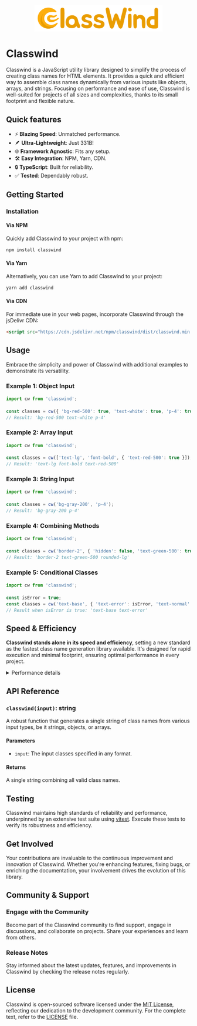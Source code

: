 <p align="center">
  <img src="./assets/classwind.png" width="350" title="Classwind">
</p>

# Classwind

Classwind is a JavaScript utility library designed to simplify the process of creating class names for HTML elements. It provides a quick and efficient way to assemble class names dynamically from various inputs like objects, arrays, and strings. Focusing on performance and ease of use, Classwind is well-suited for projects of all sizes and complexities, thanks to its small footprint and flexible nature.

## Quick features

- ⚡ **Blazing Speed**: Unmatched performance.
- 🪶 **Ultra-Lightweight**: Just 331B!
- 🌐 **Framework Agnostic**: Fits any setup.
- 🛠️ **Easy Integration**: NPM, Yarn, CDN.
- 🔒 **TypeScript**: Built for reliability.
- ✅ **Tested**: Dependably robust.

## Getting Started

### Installation

#### Via NPM

Quickly add Classwind to your project with npm:

```sh
npm install classwind
```

#### Via Yarn

Alternatively, you can use Yarn to add Classwind to your project:

```sh
yarn add classwind
```

#### Via CDN

For immediate use in your web pages, incorporate Classwind through the jsDelivr CDN:

```html
<script src="https://cdn.jsdelivr.net/npm/classwind/dist/classwind.min.js"></script>
```

## Usage

Embrace the simplicity and power of Classwind with additional examples to demonstrate its versatility.

### Example 1: Object Input

```javascript
import cw from 'classwind';

const classes = cw({ 'bg-red-500': true, 'text-white': true, 'p-4': true });
// Result: 'bg-red-500 text-white p-4'
```

### Example 2: Array Input

```javascript
import cw from 'classwind';

const classes = cw(['text-lg', 'font-bold', { 'text-red-500': true }]);
// Result: 'text-lg font-bold text-red-500'
```

### Example 3: String Input

```javascript
import cw from 'classwind';

const classes = cw('bg-gray-200', 'p-4');
// Result: 'bg-gray-200 p-4'
```

### Example 4: Combining Methods

```javascript
import cw from 'classwind';

const classes = cw('border-2', { 'hidden': false, 'text-green-500': true }, ['rounded-lg']);
// Result: 'border-2 text-green-500 rounded-lg'
```

### Example 5: Conditional Classes

```javascript
import cw from 'classwind';

const isError = true;
const classes = cw('text-base', { 'text-error': isError, 'text-normal': !isError });
// Result when isError is true: 'text-base text-error'
```

## **Speed & Efficiency**

**Classwind stands alone in its speed and efficiency**, setting a new standard as the fastest class name generation library available. It's designed for rapid execution and minimal footprint, ensuring optimal performance in every project.
<details>
<summary>Performance details</summary>

Here's the comparison of each library's performance relative to the fastest in their respective categories:

### Strings

**classwind**: `Fastest`

| Library    | Operations per Second                 |
|------------|---------------------------------------|
| classcat*  | 9,105,072 ops/sec ±1.23% (93 runs sampled) |
| classnames | 8,045,903 ops/sec ±3.51% (95 runs sampled) |
| clsx       | 12,688,879 ops/sec ±0.33% (95 runs sampled)|
| classwind  | 13,019,855 ops/sec ±0.69% (94 runs sampled)|

### Objects

**classwind**: `Fastest`

| Library    | Operations per Second                 |
|------------|---------------------------------------|
| classcat*  | 9,870,900 ops/sec ±0.47% (96 runs sampled) |
| classnames | 7,653,758 ops/sec ±0.43% (97 runs sampled) |
| clsx       | 8,723,821 ops/sec ±3.15% (93 runs sampled) |
| classwind  | 10,472,793 ops/sec ±0.47% (95 runs sampled)|

### Arrays

**classwind**: `Fastest`
| Library    | Operations per Second                 |
|------------|---------------------------------------|
| classcat*  | 10,134,461 ops/sec ±0.35% (96 runs sampled)|
| classnames | 4,402,990 ops/sec ±0.72% (96 runs sampled) |
| clsx       | 10,919,566 ops/sec ±0.95% (96 runs sampled)|
| classwind  | 12,371,004 ops/sec ±0.43% (98 runs sampled)|

### Nested Arrays

**classwind**: `Fastest`

| Library    | Operations per Second                 |
|------------|---------------------------------------|
| classcat*  | 8,340,203 ops/sec ±0.48% (98 runs sampled) |
| classnames | 2,653,104 ops/sec ±0.52% (97 runs sampled) |
| clsx       | 8,788,685 ops/sec ±0.52% (97 runs sampled) |
| classwind  | 9,889,578 ops/sec ±0.69% (96 runs sampled) |

### Nested Arrays with Objects

**classwind**: `Fastest`

| Library    | Operations per Second                 |
|------------|---------------------------------------|
| classcat*  | 5,448,237 ops/sec ±0.55% (99 runs sampled)|
| classnames | 3,078,118 ops/sec ±0.47% (98 runs sampled)|
| clsx       | 6,143,398 ops/sec ±0.70% (99 runs sampled)|
| classwind  | 7,208,420 ops/sec ±0.54% (97 runs sampled)|

### Mixed

**classwind**: `Fastest`

| Library    | Operations per Second                 |
|------------|---------------------------------------|
| classcat*  | 7,354,585 ops/sec ±0.64% (97 runs sampled) |
| classnames | 5,085,826 ops/sec ±0.53% (97 runs sampled) |
| clsx       | 9,424,116 ops/sec ±0.56% (94 runs sampled) |
| classwind  | 10,192,520 ops/sec ±0.64% (97 runs sampled)|

### Mixed (Bad Data)

**classwind**: `Fastest`

| Library    | Operations per Second                 |
|------------|---------------------------------------|
| classcat*  | 2,701,503 ops/sec ±0.48% (96 runs sampled)|
| classnames | 2,403,735 ops/sec ±0.61% (96 runs sampled)|
| clsx       | 3,389,576 ops/sec ±3.83% (95 runs sampled)|
| classwind  | 3,837,358 ops/sec ±1.22% (96 runs sampled)|


> Perf on Apple M3 Pro, 36 GB RAM
</details>

## API Reference

### `classwind(input)`: string

A robust function that generates a single string of class names from various input types, be it strings, objects, or arrays.

#### Parameters

- `input`: The input classes specified in any format.

#### Returns

A single string combining all valid class names.

## Testing

Classwind maintains high standards of reliability and performance, underpinned by an extensive test suite using [vitest](https://github.com/aleclarson/vitest). Execute these tests to verify its robustness and efficiency.

## Get Involved

Your contributions are invaluable to the continuous improvement and innovation of Classwind. Whether you're enhancing features, fixing bugs, or enriching the documentation, your involvement drives the evolution of this library.

## Community & Support

### Engage with the Community

Become part of the Classwind community to find support, engage in discussions, and collaborate on projects. Share your experiences and learn from others.

### Release Notes

Stay informed about the latest updates, features, and improvements in Classwind by checking the release notes regularly.

## License

Classwind is open-sourced software licensed under the [MIT License](https://opensource.org/licenses/MIT), reflecting our dedication to the development community. For the complete text, refer to the [LICENSE](https://github.com/jalalazimi/classwind/blob/main/LICENSE) file.
